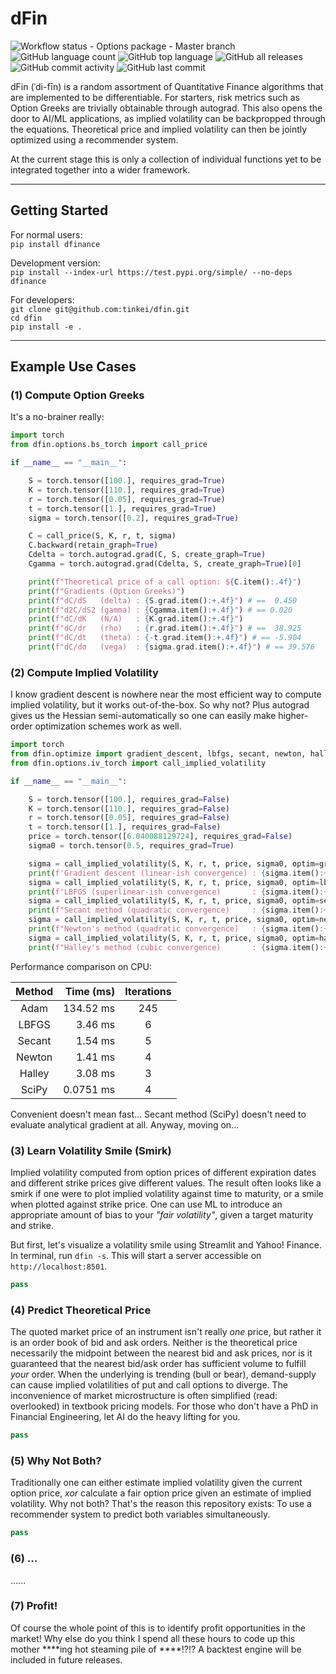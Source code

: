 # dFin

![Workflow status - Options package - Master branch](https://github.com/tinkei/dfin/actions/workflows/python-package.yml/badge.svg?branch=master)
![GitHub language count](https://img.shields.io/github/languages/count/tinkei/dfin)
![GitHub top language](https://img.shields.io/github/languages/top/tinkei/dfin)
![GitHub all releases](https://img.shields.io/github/downloads/tinkei/dfin/total)
![GitHub commit activity](https://img.shields.io/github/commit-activity/m/tinkei/dfin)
![GitHub last commit](https://img.shields.io/github/last-commit/tinkei/dfin)

dFin (ˈdi-fīn) is a random assortment of Quantitative Finance algorithms that are implemented to be differentiable.
For starters, risk metrics such as Option Greeks are trivially obtainable through autograd.
This also opens the door to AI/ML applications, as implied volatility can be backpropped through the equations.
Theoretical price and implied volatility can then be jointly optimized using a recommender system.

At the current stage this is only a collection of individual functions yet to be integrated together into a wider framework.



---

## Getting Started

For normal users:  
`pip install dfinance`  

Development version:  
`pip install --index-url https://test.pypi.org/simple/ --no-deps dfinance`  

For developers:  
`git clone git@github.com:tinkei/dfin.git`  
`cd dfin`  
`pip install -e .`  



---

## Example Use Cases



### (1) Compute Option Greeks

It's a no-brainer really:

```python
import torch
from dfin.options.bs_torch import call_price

if __name__ == "__main__":

    S = torch.tensor([100.], requires_grad=True)
    K = torch.tensor([110.], requires_grad=True)
    r = torch.tensor([0.05], requires_grad=True)
    t = torch.tensor([1.], requires_grad=True)
    sigma = torch.tensor([0.2], requires_grad=True)

    C = call_price(S, K, r, t, sigma)
    C.backward(retain_graph=True)
    Cdelta = torch.autograd.grad(C, S, create_graph=True)
    Cgamma = torch.autograd.grad(Cdelta, S, create_graph=True)[0]

    print(f"Theoretical price of a call option: ${C.item():.4f}")
    print(f"Gradients (Option Greeks)")
    print(f"dC/dS   (delta) : {S.grad.item():+.4f}") # ==  0.450
    print(f"d2C/dS2 (gamma) : {Cgamma.item():+.4f}") # == 0.020
    print(f"dC/dK   (N/A)   : {K.grad.item():+.4f}")
    print(f"dC/dr   (rho)   : {r.grad.item():+.4f}") # ==  38.925
    print(f"dC/dt   (theta) : {-t.grad.item():+.4f}") # == -5.904
    print(f"dC/dσ   (vega)  : {sigma.grad.item():+.4f}") # == 39.576
```



### (2) Compute Implied Volatility

I know gradient descent is nowhere near the most efficient way to compute implied volatility, but it works out-of-the-box. So why not?
Plus autograd gives us the Hessian semi-automatically so one can easily make higher-order optimization schemes work as well.

```python
import torch
from dfin.optimize import gradient_descent, lbfgs, secant, newton, halley
from dfin.options.iv_torch import call_implied_volatility

if __name__ == "__main__":

    S = torch.tensor([100.], requires_grad=False)
    K = torch.tensor([110.], requires_grad=False)
    r = torch.tensor([0.05], requires_grad=False)
    t = torch.tensor([1.], requires_grad=False)
    price = torch.tensor([6.040088129724], requires_grad=False)
    sigma0 = torch.tensor(0.5, requires_grad=True)

    sigma = call_implied_volatility(S, K, r, t, price, sigma0, optim=gradient_descent)
    print(f'Gradient descent (linear-ish convergence) : {sigma.item():+.6f}') # == 0.2
    sigma = call_implied_volatility(S, K, r, t, price, sigma0, optim=lbfgs)
    print(f'LBFGS (superlinear-ish convergence)       : {sigma.item():+.6f}') # == 0.2
    sigma = call_implied_volatility(S, K, r, t, price, sigma0, optim=secant)
    print(f"Secant method (quadratic convergence)     : {sigma.item():+.6f}") # == 0.2
    sigma = call_implied_volatility(S, K, r, t, price, sigma0, optim=newton)
    print(f"Newton's method (quadratic convergence)   : {sigma.item():+.6f}") # == 0.2
    sigma = call_implied_volatility(S, K, r, t, price, sigma0, optim=halley)
    print(f"Halley's method (cubic convergence)       : {sigma.item():+.6f}") # == 0.2
```

Performance comparison on CPU:

| Method | Time (ms) | Iterations |
| :----: | --------: | :--------: |
| Adam   | 134.52 ms |        245 |
| LBFGS  |   3.46 ms |          6 |
| Secant |   1.54 ms |          5 |
| Newton |   1.41 ms |          4 |
| Halley |   3.08 ms |          3 |
| SciPy  | 0.0751 ms |          4 |

Convenient doesn't mean fast...
Secant method (SciPy) doesn't need to evaluate analytical gradient at all.
Anyway, moving on...



### (3) Learn Volatility Smile (Smirk)

Implied volatility computed from option prices of different expiration dates and different strike prices give different values.
The result often looks like a smirk if one were to plot implied volatility against time to maturity, or a smile when plotted against strike price.
One can use ML to introduce an appropriate amount of bias to your _"fair volatility"_, given a target maturity and strike.

But first, let's visualize a volatility smile using Streamlit and Yahoo! Finance.
In terminal, run `dfin -s`. This will start a server accessible on `http://localhost:8501`.

```python
pass
```



### (4) Predict Theoretical Price

The quoted market price of an instrument isn't really _one_ price, but rather it is an order book of bid and ask orders.
Neither is the theoretical price necessarily the midpoint between the nearest bid and ask prices, nor is it guaranteed that the nearest bid/ask order has sufficient volume to fulfill _your_ order.
When the underlying is trending (bull or bear), demand-supply can cause implied volatilities of put and call options to diverge.
The inconvenience of market microstructure is often simplified (read: overlooked) in textbook pricing models.
For those who don't have a PhD in Financial Engineering, let AI do the heavy lifting for you.

```python
pass
```



### (5) Why Not Both?

Traditionally one can either estimate implied volatility given the current option price, _xor_ calculate a fair option price given an estimate of implied volatility.
Why not both?
That's the reason this repository exists:
To use a recommender system to predict both variables simultaneously.

```python
pass
```



### (6) ...

......



### (7) Profit!

Of course the whole point of this is to identify profit opportunities in the market!
Why else do you think I spend all these hours to code up this mother &ast;&ast;&ast;&ast;ing hot steaming pile of &ast;&ast;&ast;&ast;!?!?
A backtest engine will be included in future releases.



<!---

---

## TODO

- [ ] Packaging
- [ ] Documentation
- [ ] Data connectors
- [ ] Portfolio management
- [ ] Front-end dashboard
- [ ] Backtest
- [ ] Order execution
- [ ] Data governance
- [ ] Monitoring and observability

--->
